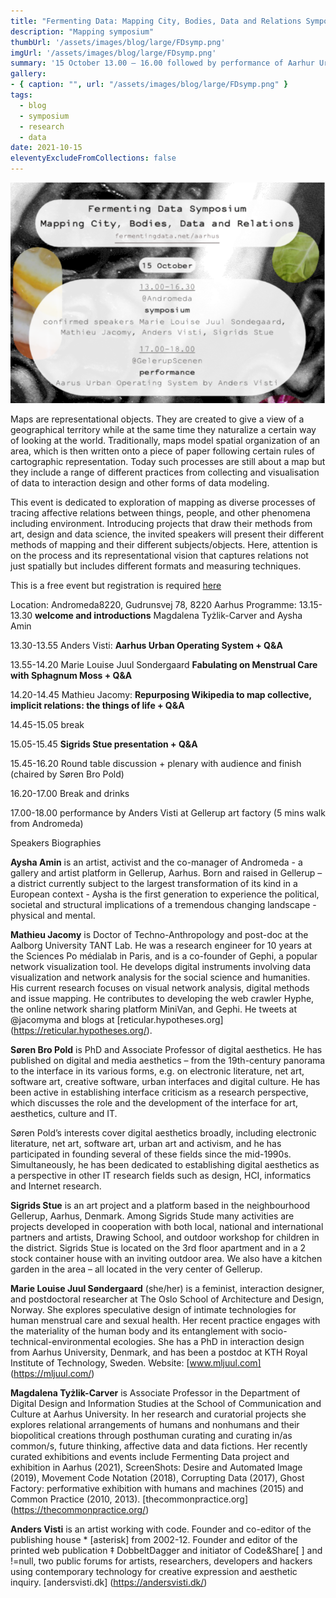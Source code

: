 ```yaml
---
title: "Fermenting Data: Mapping City, Bodies, Data and Relations Symposium 15 October"
description: "Mapping symposium"
thumbUrl: '/assets/images/blog/large/FDsymp.png'
imgUrl: '/assets/images/blog/large/FDsymp.png'
summary: '15 October 13.00 – 16.00 followed by performance of Aarhur Urban Operating System at 17.00-18.00. This is free event but registration is required.'
gallery:
- { caption: "", url: "/assets/images/blog/large/FDsymp.png" }
tags:
  - blog
  - symposium
  - research
  - data
date: 2021-10-15
eleventyExcludeFromCollections: false
---
```


<div class="columnImage">
  <img src="/assets/images/blog/large/FDsymp.png"/>
  <div class="photoCreditNew"></div>
</div>

Maps are representational objects. They are created to give a view of a geographical territory while at the same time they naturalize a certain way of looking at the world. Traditionally, maps model spatial organization of an area, which is then written onto a piece of paper following certain rules of cartographic representation. Today such processes are still about a map but they include a range of different practices from collecting and visualisation of data to interaction design and other forms of data modeling.

This event is dedicated to exploration of mapping as diverse processes of tracing affective relations between things, people, and other phenomena including environment. Introducing projects that draw their methods from art, design and data science, the invited speakers will present their different methods of mapping and their different subjects/objects. Here, attention is on the process and its representational vision that captures relations not just spatially but includes different formats and measuring techniques. 

This is a free event but registration is required [here](https://events.au.dk/fermentingdatasymposium/signup) 

Location: Andromeda8220, Gudrunsvej 78, 8220 Aarhus
Programme:
13.15-13.30 **welcome and introductions** Magdalena Tyżlik-Carver and Aysha Amin

13.30-13.55 Anders Visti: **Aarhus Urban Operating System + Q&A**

13.55-14.20 Marie Louise Juul Sondergaard **Fabulating on Menstrual Care with Sphagnum Moss + Q&A**

14.20-14.45 Mathieu Jacomy: **Repurposing Wikipedia to map collective, implicit relations: the things of life + Q&A**

14.45-15.05 break

15.05-15.45 **Sigrids Stue presentation + Q&A**

15.45-16.20 Round table discussion + plenary with audience and finish (chaired by Søren Bro Pold)

16.20-17.00 Break and drinks

17.00-18.00 performance by Anders Visti at Gellerup art factory (5 mins walk from Andromeda)

Speakers Biographies 

**Aysha Amin** is an artist, activist and the co-manager of Andromeda - a gallery and artist platform in Gellerup, Aarhus. Born and raised in Gellerup – a district currently subject to the largest transformation of its kind in a European context - Aysha is the first generation to experience the political, societal and structural implications of a tremendous changing landscape - physical and mental.

**Mathieu Jacomy** is Doctor of Techno-Anthropology and post-doc at the Aalborg University TANT Lab. He was a research engineer for 10 years at the Sciences Po médialab in Paris, and is a co-founder of Gephi, a popular network visualization tool. He develops digital instruments involving data visualization and network analysis for the social science and humanities. His current research focuses on visual network analysis, digital methods and issue mapping. He contributes to developing the web crawler Hyphe, the online network sharing platform MiniVan, and Gephi. He tweets at @jacomyma and blogs at [reticular.hypotheses.org] (https://reticular.hypotheses.org/).

**Søren Bro Pold** is PhD and Associate Professor of digital aesthetics. He has published on digital and media aesthetics – from the 19th-century panorama to the interface in its various forms, e.g. on electronic literature, net art, software art, creative software, urban interfaces and digital culture. He has been active in establishing interface criticism as a research perspective, which discusses the role and the development of the interface for art, aesthetics, culture and IT.

Søren Pold’s interests cover digital aesthetics broadly, including electronic literature, net art, software art, urban art and activism, and he has participated in founding several of these fields since the mid-1990s. Simultaneously, he has been dedicated to establishing digital aesthetics as a perspective in other IT research fields such as design, HCI, informatics and Internet research.

**Sigrids Stue** is an art project and a platform based in the neighbourhood Gellerup, Aarhus, Denmark. Among Sigrids Stude many activities are projects developed in cooperation with both local, national and international partners and artists, Drawing School, and outdoor workshop for children in the district. Sigrids Stue is located on the 3rd floor apartment and in a 2 stock container house with an inviting outdoor area. We also have a kitchen garden in the area – all located in the very center of Gellerup.

**Marie Louise Juul Søndergaard** (she/her) is a feminist, interaction designer, and postdoctoral researcher at The Oslo School of Architecture and Design, Norway. She explores speculative design of intimate technologies for human menstrual care and sexual health. Her recent practice engages with the materiality of the human body and its entanglement with socio-technical-environmental ecologies. She has a PhD in interaction design from Aarhus University, Denmark, and has been a postdoc at KTH Royal Institute of Technology, Sweden. Website: [www.mljuul.com] (https://mljuul.com/)

**Magdalena Tyżlik-Carver** is Associate Professor in the Department of Digital Design and Information Studies at the School of Communication and Culture at Aarhus University. In her research and curatorial projects she explores relational arrangements of humans and nonhumans and their biopolitical creations through posthuman curating and curating in/as common/s, future thinking, affective data and data fictions. Her recently curated exhibitions and events include Fermenting Data project and exhibition in Aarhus (2021), ScreenShots: Desire and Automated Image (2019), Movement Code Notation (2018), Corrupting Data (2017), Ghost Factory: performative exhibition with humans and machines (2015) and Common Practice (2010, 2013). [thecommonpractice.org] (https://thecommonpractice.org/)

**Anders Visti** is an artist working with code. Founder and co-editor of the publishing house * [asterisk] from 2002-12. Founder and editor of the printed web publication ‡ DobbeltDagger and initiator of Code&Share[ ] and !=null, two public forums for artists, researchers, developers and hackers using contemporary technology for creative expression and aesthetic inquiry. [andersvisti.dk] (https://andersvisti.dk/)


